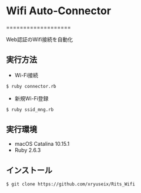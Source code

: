 # Wifi Auto-Connector

===================

Web認証のWifi接続を自動化

## 実行方法

- Wi-Fi接続

```sh
$ ruby connector.rb
```

- 新規Wi-Fi登録

```sh
$ ruby ssid_mng.rb
```

## 実行環境

- macOS Catalina 10.15.1
- Ruby 2.6.3


## インストール

```sh
$ git clone https://github.com/xryuseix/Rits_Wifi
```
